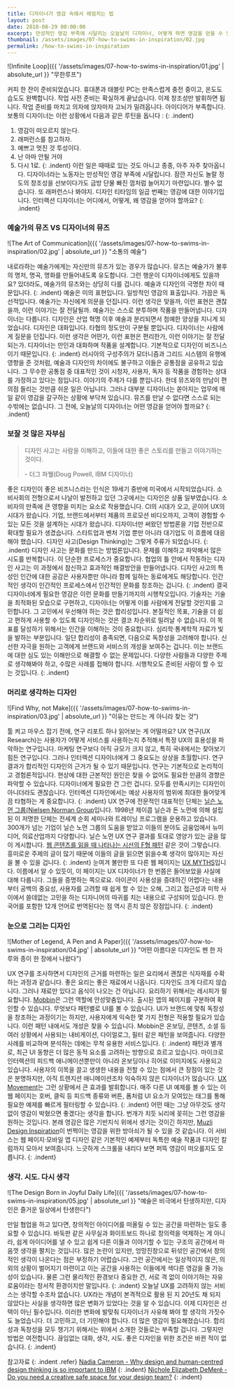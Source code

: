 ```yaml
---
title: 디자이너가 영감 속에서 헤엄치는 법
layout: post
date: 2018-08-29 00:00:00
excerpt: 만성적인 영감 부족에 시달리는 오늘날의 디자이너, 어떻게 하면 영감을 얻을 수 있을까요? 디자인 사고를 바탕으로 이를 해결합니다.
thumbnail: /assets/images/07-how-to-swims-in-inspiration/02.jpg
permalink: /how-to-swims-in-inspiration
---
```

![Infinite Loop]({{ '/assets/images/07-how-to-swims-in-inspiration/01.jpg' | absolute_url }} "무한루프")

커피 한 잔이 준비되었습니다. 휴대폰과 태블릿 PC는 만족스럽게 충전 중이고, 온도도 습도도 완벽합니다. 작업 사전 준비는 확실하게 끝났습니다. 이제 창조성만 발휘하면 됩니다. 작업 준비를 마치고 의자에 앉자마자 고뇌가 밀려옵니다. 아이디어가 부족합니다. 보통의 디자이너는 이런 상황에서 다음과 같은 루틴을 돕니다 :
{: .indent}
1. 영감이 떠오르지 않는다.
2. 래퍼런스를 참고하자.
3. 예쁘고 멋진 것 투성이다.
4. 난 아마 안될 거야
5. 다시 1로.
{: .indent}
이런 일은 때때로 있는 것도 아니고 종종, 아주 자주 찾아옵니다. 디자이너라는 노동자는 만성적인 영감 부족에 시달립니다. 잠깐 자신도 놀랄 정도의 창조성을 선보이다가도 금방 단물 빠진 껌처럼 늘어지기 마련입니다. 별수 없습니다. 또 래퍼런스나 봐야지. 디자인 티타임의 일곱 번째는 영감에 대한 이야기입니다. 인터랙션 디자이너는 어디에서, 어떻게, 왜 영감을 얻어야 할까요?
{: .indent}

### 예술가의 뮤즈 VS 디자이너의 뮤즈

![The Art of Communication]({{ '/assets/images/07-how-to-swims-in-inspiration/02.jpg' | absolute_url }} "소통의 예술")

내로라하는 예술가에게는 자신만의 뮤즈가 있는 경우가 많습니다. 뮤즈는 예술가가 불후의 명저, 명곡, 명화를 만들어내도록 유도합니다. 그런 행운이 디자이너에게도 있을까요? 있더라도, 예술가의 뮤즈와는 상당히 다를 겁니다. 예술과 디자인의 극명한 차이 때문입니다.
{: .indent}
예술은 미의 표현입니다. 일방적인 영감의 표출입니다. 가끔은 독선적입니다. 예술가는 자신에게 의문을 던집니다. 이런 생각은 맞을까, 이런 표현은 괜찮을까, 이런 이야기는 잘 전달될까. 예술가는 스스로 분투하며 작품을 만들어냅니다. 디자이너는 다릅니다. 디자인은 산업 혁명 이후 예술과 분리되면서 첨예한 양상을 지니게 되었습니다. 디자인은 대화입니다. 타협의 정도만이 구분될 뿐입니다. 디자이너는 사람에게 질문을 던집니다. 이런 생각은 어떤가, 이런 표현은 편리한가, 이런 이야기는 잘 전달되는가. 디자이너는 만인과 대화하며 작품을 설계합니다. 기본적으로 디자인이 비즈니스이기 때문입니다.
{: .indent}
러시아의 구성주의가 모더니즘과 그리드 시스템의 유행에 영향을 준 것처럼, 예술과 디자인의 차이에도 불구하고 이들은 공통점을 공유하고 있습니다. 그 무수한 공통점 중 대표적인 것이 시청자, 사용자, 독자 등 작품을 경험하는 상대를 가정하고 있다는 점입니다. 이야기의 주제가 다를 뿐입니다. 한데 뮤즈와의 만남이 편의점 들리는 것만큼 쉬운 일은 아닙니다. 그러나 대부분 디자이너는 쏟아지는 업무에 매일 같이 영감을 갈구하는 상황에 부닥쳐 있습니다. 뮤즈를 만날 수 없다면 스스로 되는 수밖에는 없습니다. 그 전에, 오늘날의 디자이너는 어떤 영감을 얻어야 할까요?
{: .indent}

### 보잘 것 많은 자부심

>디자인 사고는 사람을 이해하고, 이들에 대한 좋은 스토리를 만들고 이야기하는 것이다.
>
>-&nbsp;더그 파웰(Doug Powell, IBM 디자이너)

좋은 디자인이 좋은 비즈니스라는 인식은 19세기 중반에 미국에서 시작되었습니다. 소비사회의 전형으로서 나날이 발전하고 있던 그곳에서는 디자인은 상품 일부였습니다. 소비자의 만족에 큰 영향을 미치는 요소로 작용했습니다. CI의 시대가 오고, 곧이어 UX의 시대가 왔습니다. 기업, 브랜드에서부터 제품의 프로모션 비디오까지, 고객이 경험할 수 있는 모든 것을 설계하는 시대가 왔습니다. 디자이너만 써왔던 방법론을 기업 전반으로 확대할 필요가 생겼습니다. 스타트업과 벤처 기업 뿐만 아니라 대기업도 이 흐름에 대응해야 했습니다. 디자인 사고(Design Thinking)는 그렇게 주류가 되었습니다.
{: .indent}
디자인 사고는 문화를 만드는 방법론입니다. 문제를 이해하고 파악해서 많은 시도를 반복합니다. 이 단순한 프로세스가 중요합니다. 협업의 틀 안에서 작동하는 디자인 사고는 이 과정에서 참신하고 효과적인 해결방안을 만들어냅니다. 디자인 사고의 특성인 인간에 대한 공감은 사용자뿐만 아니라 함께 일하는 동료에게도 해당합니다. 인간적인 생각이 인간적인 프로세스에서 인간적인 문화를 창조하는 겁니다.
{: .indent}
결국 디자이너에게 필요한 영감은 이런 문화를 만들기까지의 시행착오입니다. 기술자는 기술을 최적화된 모습으로 구현하고, 디자이너는 어떻게 이를 사람에게 전달할 것인지를 고민합니다. 그 고민에서 우선해야 하는 것은 합리성입니다. 본질적인 목표, 기술을 더 쉽고 편하게 사용할 수 있도록 디자인하는 것은 결코 차순위로 밀려날 수 없습니다. 이 목표를 달성하기 위해서는 인간을 이해하는 것이 중요합니다. 심리학·통계학적 자료가 빛을 발하는 부분입니다. 일단 합리성이 충족되면, 다음으로 독창성을 고려해야 합니다. 신선한 자극을 원하는 고객에게 브랜드와 서비스의 개성을 보여주는 겁니다. 이는 브랜드에 대한 심도 있는 이해만으로 해결할 수 없는 문제입니다. 다양한 사람들과 다양한 주제로 생각해봐야 하고, 수많은 사례를 접해야 합니다. 시행착오도 준비된 사람이 할 수 있는 것입니다.
{: .indent}

### 머리로 생각하는 디자인

![Find Why, not Make]({{ '/assets/images/07-how-to-swims-in-inspiration/03.jpg' | absolute_url }} "이유는 만드는 게 아니라 찾는 것")

툴 켜고 마우스 잡기 전에, 연구 리포트 하나 읽어보는 게 어떨까요? UX 연구(UX Research)는 사용자가 어떻게 서비스를 사용하는지 추적해서 특정 UX의 효용성을 파악하는 연구입니다. 마케팅 연구보다 아직 규모가 크지 않고, 특히 국내에서는 찾아보기 힘든 연구입니다. 그러나 인터렉션 디자이너에게 그 중요도는 상상을 초월합니다. 연구 결과가 합리적인 디자인의 근거가 될 수 있기 때문입니다. 연구는 기본적으로 논리적이고 경험론적입니다. 현상에 대한 근본적인 원인은 찾을 수 없어도 필요한 만큼의 경향은 파악할 수 있습니다. 디자이너에게 필요한 건 그런 겁니다. 모두를 만족시키는 디자인이 아니더라도 괜찮습니다. 인터렉션 디자인에서는 예상 사용자의 범위에 최대한 들어맞게끔 타협하는 게 중요합니다.
{: .indent}
UX 연구에 전문적인 대표적인 단체는 [닐슨 노먼 그룹(Nielsen Norman Group](https://www.nngroup.com/)입니다. 1998년 제이콥 닐슨과 돈 노먼에 의해 설립된 이 저명한 단체는 전세계 순회 세미나와 트레이닝 프로그램을 운용하고 있습니다. 300개가 넘는 기업이 닐슨 노먼 그룹의 도움을 받았고 이들의 분야도 금융업에서 뉴미디어, 의료산업까지 다양합니다. 닐슨 노먼 UX 연구 결과를 토대로 영양가 있는 글을 많이 게시합니다. [웹 콘텐츠를 읽을 때 나타나는 시선의 F형 패턴](https://www.nngroup.com/articles/f-shaped-pattern-reading-web-content-discovered/) 같은 것이 그렇습니다. 흥미로운 주제의 글이 많기 때문에 이들의 글을 읽으면 읽을수록 생각이 많아지는 자신을 볼 수 있을 겁니다.
{: .indent}
눈여겨 볼만한 또 다른 웹 페이지는 [UX MYTHS](https://uxmyths.com/)입니다. 이름에서 알 수 있듯이, 이 페이지는 UX 디자이너가 한 번쯤은 들어보았을 사실에 대해 다룹니다. 그들을 증명하는 쪽으로요. 아이콘이 사용성을 증대하긴 어렵다는 내용부터 공백의 중요성, 사용자를 고려할 때 쉽게 할 수 있는 오해, 그리고 접근성과 미학 사이에서 쓸데없는 고민을 하는 디자니어의 따귀를 치는 내용으로 구성되어 있습니다. 한국어를 포함한 12개 언어로 번역된다는 점 역시 흔치 않은 장점입니다.
{: .indent}

### 눈으로 그리는 디자인

![Mother of Legend, A Pen and A Paper]({{ '/assets/images/07-how-to-swims-in-inspiration/04.jpg' | absolute_url }} "어떤 아름다운 디자인도 펜 한 자루와 종이 한 장에서 나왔다")

UX 연구를 조사하면서 디자인의 근거를 마련하는 일은 요리에서 괜찮은 식자재를 수확하는 과정과 같습니다. 좋은 요리는 좋은 재료에서 나옵니다. 디자인도 크게 다르지 않습니다. 그러나 재료만 있다고 음식이 나오는 건 아닙니다. 요리하기 위해서는 레시피가 필요합니다. [Mobbin](https://mobbin.design/)은 그런 역할에 안성맞춤입니다. 출시된 앱의 페이지를 구분하여 확인할 수 있습니다. 무엇보다 패턴별로 UI를 볼 수 있습니다. UI가 브랜드에 맞춰 독창성을 창조하는 과정이기는 하지만, 사용자에게 익숙한 몇 가지 전형은 적용할 필요가 있습니다. 이런 패턴 내에서도 개성은 찾을 수 있습니다. Mobbin은 온보딩, 콘텐츠, 소셜 등 여러 상황에서 사용되는 내비게이션, 다이얼로그, 필터 같은 패턴을 보여줍니다. 다양한 사례를 비교하며 분석하는 데에는 무척 유용한 서비스입니다.
{: .indent}
패턴과 별개로, 최근 UI 동향은 더 많은 동적 요소를 고려하는 방향으로 흐르고 있습니다. 마이크로인터렉션의 피드백 애니메이션뿐만이 아니라 온보딩이나 히어로 이미지에도 사용되고 있습니다. 사용자의 이목을 끌고 생생한 내용을 전할 수 있는 점에서 큰 장점이 있는 것은 분명하지만, 아직 트렌지션 애니메이션조차 익숙하지 않은 디자이너가 많습니다. [UX Movement](https://uimovement.com/?ref=koreawebdesign.com)는 그런 상황에서 큰 효과를 발휘합니다. 매주 다른 UI 예제를 볼 수 있는 이 웹 페이지는 호버, 클릭 등 피드백 종류와 버튼, 폼처럼 UI 요소가 모여있는 태그를 통해 필요한 예제를 빠르게 필터링할 수 있습니다.
{: .indent}
어떤 때는 그냥 아무것도 생각 없이 영감이 박혔으면 좋겠다는 생각을 합니다. 번개가 치듯 뇌리에 꽂히는 그런 영감을 원하는 것입니다. 본래 영감은 많은 기반지식 위에서 생기는 것이긴 하지만, [Muzli Design Inspiration](https://muz.li/)이 번쩍이는 영감을 위한 방아쇠가 될 수 있을 것 같습니다. 이 서비스는 웹 페이지·모바일 앱 디자인 같은 기본적인 예제부터 독특한 예술 작품과 디자인 칼럼까지 모아서 보여줍니다. 느긋하게 스크롤을 내리다 보면 퍼뜩 영감이 떠오를지도 모릅니다.
{: .indent}

### 생각. 시도. 다시 생각

![The Design Born in Joyful Daily Life]({{ '/assets/images/07-how-to-swims-in-inspiration/05.jpg' | absolute_url }} "예술은 비극에서 탄생하지만, 디자인은 즐거운 일상에서 탄생한다")

만일 협업을 하고 있다면, 창의적인 아이디어를 떠올릴 수 있는 공간을 마련하는 일도 중요할 수 있습니다. 바둑판 같은 사무실과 화이트보드 하나로 창의력을 억제하는 게 아니라, 쉽게 아이디어를 낼 수 있고 쉽게 다른 이들과 이야기할 수 있는 구조의 공간에서 마음껏 생각을 펼치는 것입니다. 많은 논란이 있지만, 엉망진창으로 뒤섞인 공간에서 창의적인 생각이 나온다는 점은 부정하기 어렵습니다. 그런 공간에서는 일상적이지 않은, 의외의 상황이 벌어지기 마련이고 이는 공간을 사용하는 이들에게 색다른 영감을 줄 가능성이 있습니다. 물론 그런 물리적인 환경보다 중요한 건, 서로 격 없이 이야기하는 자유로움이라는 정서적 환경이지만 말입니다.
{: .indent}
오늘날 UX를 고려하지 않는 서비스는 생각할 수조차 없습니다. UX라는 개념이 본격적으로 활용 된 지 20년도 채 되지 않았다는 사실을 생각하면 많은 변화가 있었다는 것을 알 수 있습니다. 이제 디자인은 선택이 아닌 필수입니다. 이러한 변화에 발맞춰 디자이너가 사유해 봐야 할 생각의 가짓수도 늘었습니다. 더 고민하고, 더 기민해야 합니다. 더 많은 영감이 필요해졌습니다. 합리성과 독창성을 모두 챙기기 위해서는 위에서 소개한 것들로는 부족할 겁니다. 그렇지만 방법은 여전합니다. 끊임없는 대화, 생각, 시도. 좋은 디자인을 위한 조건은 바뀐 적이 없습니다.
{: .indent}

참고자료
{: .indent .refer}
[Nadia Cameron - Why design and human-centred design thinking is so important to IBM](https://www.cmo.com.au/article/620780/why-design-human-centred-design-thinking-important-ibm/)
{: .indent}
[Nichole Elizabeth DeMeré - Do you need a creative safe space for your design team?](https://www.invisionapp.com/blog/design-team-safe-space/)
{: .indent}